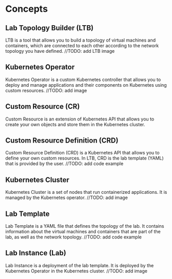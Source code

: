# Concepts

## Lab Topology Builder (LTB)

LTB is a tool that allows you to build a topology of virtual machines and containers, which are connected to each other according to the network topology you have defined.
//TODO: add LTB image

## Kubernetes Operator

Kubernetes Operator is a custom Kubernetes controller that allows you to deploy and manage applications and their components on Kubernetes using custom resources.
//TODO: add image

## Custom Resource (CR)

Custom Resource is an extension of Kubernetes API that allows you to create your own objects and store them in the Kubernetes cluster.

## Custom Resource Definition (CRD)

Custom Resource Definition (CRD) is a Kubernetes API that allows you to define your own custom resources. In LTB, CRD is the lab template (YAML) that is provided by the user.
//TODO: add code example

## Kubernetes Cluster

Kubernetes Cluster is a set of nodes that run containerized applications. It is managed by the Kubernetes operator.
//TODO: add image

## Lab Template

Lab Template is a YAML file that defines the topology of the lab. It contains information about the virtual machines and containers that are part of the lab, as well as the network topology.
//TODO: add code example

## Lab Instance (Lab)

Lab Instance is a deployment of the lab template. It is deployed by the Kubernetes Operator in the Kubernetes cluster.
//TODO: add image
